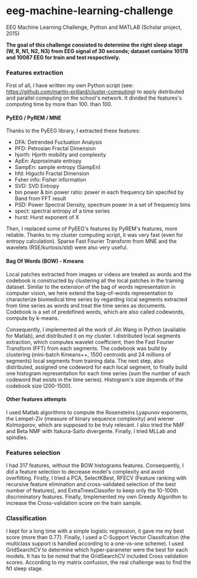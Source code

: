# eeg-machine-learning-challenge
EEG Machine Learning Challenge, Python and MATLAB (Scholar project, 2015)

**The goal of this challenge consisted to determine the right sleep stage (W, R, N1, N2, N3) from EEG signal of 30 seconds; dataset contains 10178 and 10087 EEG for train and test respectively.**

### Features extraction
First of all, I have written my own Python script (see: https://github.com/martin-prillard/cluster-computing) to apply distributed and parallel computing on the school's network. It divided the features's computing time by more than 100.
than 100.

#### PyEEG / PyREM / MNE
Thanks to the PyEEG library, I extracted these features:
- DFA: Detrended Fuctuation Analysis
- PFD: Petrosian Fractal Dimension
- hjorth: Hjorth mobility and complexity
- ApEn: Approximate entropy
- SampEn: sample entropy (SampEn)
- hfd: Higuchi Fractal Dimension
- Fsher info: Fisher information
- SVD: SVD Entropy
- bin power & bin power ratio: power in each frequency bin specifed by Band from FFT result
- PSD: Power Spectral Density, spectrum power in a set of frequency bins
- spect: spectral entropy of a time series
- hurst: Hurst exponent of X

Then, I replaced some of PyEEG's features by PyREM's features, more reliable. Thanks to my cluster computing script, it was very fast (even for entropy calculation).
Sparse Fast Fourier Transform from MNE and the wavelets (RSE/kurtosis/std) were also very useful.

#### Bag Of Words (BOW) - Kmeans
Local patches extracted from images or videos are treated as words and the codebook is constructed by clustering all the local patches in the training dataset. Similar to the extension of the bag of words representation in computer vision, we here extend the bag-of-words representation to characterize biomedical time series by regarding local segments extracted from time series as words and treat the time series as documents. Codebook is a set of predefined words, which are also called codewords, compute by k-means.

Consequently, I implemented all the work of Jin Wang in Python (available for Matlab), and distributed it on my cluster. I distributed local segments extraction, which computes wavelet coefficient, then the Fast Fourier Transform (FFT) from
each segments.
The codebook was build by clustering (mini-batch Kmeans++, 1500 centroids and 24 millions of segments) local segments from training data. The next step, also distributed, assigned one codeword for each local segment, to finally build one histogram
representation for each time series (sum the number of each codeword that exists in the time series). Histogram's size depends of the codebook size (200-1500).

#### Other features attempts
I used Matlab algorithms to compute the Rosensteins Lyapunov exponents, the Lempel-Ziv (measure of binary sequence complexity) and wiener Kolmogorov, which are supposed to be truly relevant.
I also tried the NMF and Beta NMF with Itakura-Saito divergente. Finally, I tried MLLab and spindles.

### Features selection
I had 317 features, without the BOW histograms features. Consequently, I did a feature selection to decrease model's complexity and avoid overfitting. Firstly, I tried a PCA, SelectKBest, RFECV (Feature ranking with recursive feature elimination and cross-validated selection of the best number of features), and ExtraTreesClassifer to keep only the 10-100th discriminatory features. Finally, Iimplemented my own Greedy Algorithm to increase the Cross-validation score on the train sample.

### Classification
I kept for a long time with a simple logistic regression, it gave me my best score (more than 0.77).
Finally, I used a C-Support Vector Classifcation (the multiclass support is handled according to a one-vs-one scheme). I used GridSearchCV to determine which hyper-parameter were the best for each models. It has to be noted that the GridSearchCV included Cross validation scores. According to my matrix confusion, the real challenge was to find the N1 sleep stage.
